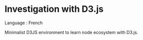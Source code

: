 # Investigation with D3.js

Language : French

Minimalist D3JS environment to learn node ecosystem with D3.js.

